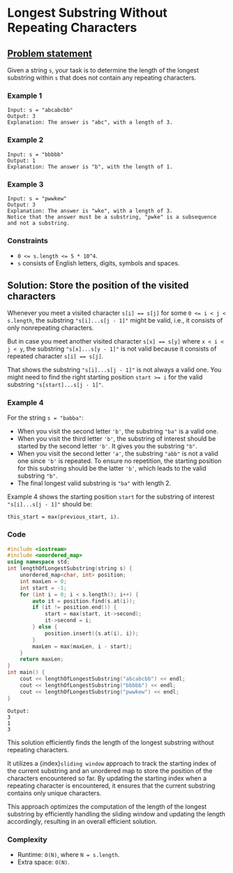 # Longest Substring Without Repeating Characters

## [Problem statement](https://leetcode.com/problems/longest-substring-without-repeating-characters/)

Given a string `s`, your task is to determine the length of the longest substring within `s` that does not contain any repeating characters.

### Example 1
```text
Input: s = "abcabcbb"
Output: 3
Explanation: The answer is "abc", with a length of 3.
```

### Example 2
```text
Input: s = "bbbbb"
Output: 1
Explanation: The answer is "b", with the length of 1.
```

### Example 3
```text
Input: s = "pwwkew"
Output: 3
Explanation: The answer is "wke", with a length of 3.
Notice that the answer must be a substring, "pwke" is a subsequence and not a substring.
``` 

### Constraints

* `0 <= s.length <= 5 * 10^4`.
* `s` consists of English letters, digits, symbols and spaces.

## Solution: Store the position of the visited characters

Whenever you meet a visited character `s[i] == s[j]` for some `0 <= i < j < s.length`, the substring `"s[i]...s[j - 1]"` might be valid, i.e., it consists of only nonrepeating characters.

But in case you meet another visited character `s[x] == s[y]` where `x < i < j < y`, the substring `"s[x]...s[y - 1]"` is not valid because it consists of repeated character `s[i] == s[j]`. 

That shows the substring `"s[i]...s[j - 1]"` is not always a valid one. You might need to find the right starting position `start >= i` for the valid substring `"s[start]...s[j - 1]"`.

### Example 4 
For the string `s = "babba"`:

* When you visit the second letter `'b'`, the substring `"ba"` is a valid one. 
* When you visit the third letter `'b'`, the substring of interest should be started by the second letter `'b'`. It gives you the substring `"b"`.
* When you visit the second letter `'a'`, the substring `"abb"` is not a valid one since `'b'` is repeated. To ensure no repetition, the starting position for this substring should be the latter `'b'`, which leads to the valid substring `"b"`.
* The final longest valid substring is `"ba"` with length 2.

Example 4 shows the starting position `start` for the substring of interest `"s[i]...s[j - 1]"` should be:

```text
this_start = max(previous_start, i).
```

### Code
```cpp
#include <iostream>
#include <unordered_map>
using namespace std;
int lengthOfLongestSubstring(string s) {
    unordered_map<char, int> position;
    int maxLen = 0;
    int start = -1;
    for (int i = 0; i < s.length(); i++) {
        auto it = position.find(s.at(i));
        if (it != position.end()) {
            start = max(start, it->second);
            it->second = i;
        } else {
            position.insert({s.at(i), i});
        }
        maxLen = max(maxLen, i - start);
    }
    return maxLen;
}
int main() {
    cout << lengthOfLongestSubstring("abcabcbb") << endl;
    cout << lengthOfLongestSubstring("bbbbb") << endl;
    cout << lengthOfLongestSubstring("pwwkew") << endl;
}
```
```text
Output:
3
1
3
```

This solution efficiently finds the length of the longest substring without repeating characters. 

It utilizes a {index}`sliding window` approach to track the starting index of the current substring and an unordered map to store the position of the characters encountered so far. By updating the starting index when a repeating character is encountered, it ensures that the current substring contains only unique characters. 

This approach optimizes the computation of the length of the longest substring by efficiently handling the sliding window and updating the length accordingly, resulting in an overall efficient solution.

### Complexity

* Runtime: `O(N)`, where `N = s.length`.
* Extra space: `O(N)`.




